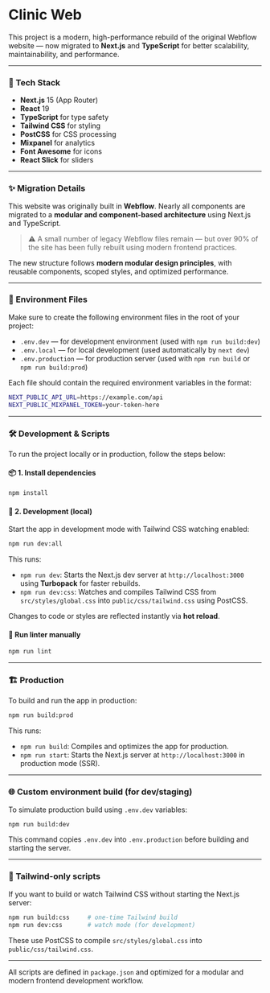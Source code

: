 # Clinic Web

This project is a modern, high-performance rebuild of the original Webflow website — now migrated to **Next.js** and **TypeScript** for better scalability, maintainability, and performance.

---

### 🚀 Tech Stack

- **Next.js** 15 (App Router)
- **React** 19
- **TypeScript** for type safety
- **Tailwind CSS** for styling
- **PostCSS** for CSS processing
- **Mixpanel** for analytics
- **Font Awesome** for icons
- **React Slick** for sliders

---

### ✨ Migration Details

This website was originally built in **Webflow**. Nearly all components are migrated to a **modular and component-based architecture** using Next.js and TypeScript.

> ⚠️ A small number of legacy Webflow files remain — but over 90% of the site has been fully rebuilt using modern frontend practices.

The new structure follows **modern modular design principles**, with reusable components, scoped styles, and optimized performance.

---

### 📄 Environment Files

Make sure to create the following environment files in the root of your project:

- `.env.dev` — for development environment (used with `npm run build:dev`)
- `.env.local` — for local development (used automatically by `next dev`)
- `.env.production` — for production server (used with `npm run build` or `npm run build:prod`)

Each file should contain the required environment variables in the format:

```bash
NEXT_PUBLIC_API_URL=https://example.com/api
NEXT_PUBLIC_MIXPANEL_TOKEN=your-token-here
```

---

### 🛠️ Development & Scripts

To run the project locally or in production, follow the steps below:

#### 📦 1. Install dependencies

```bash
npm install
```

#### 🧪 2. Development (local)

Start the app in development mode with Tailwind CSS watching enabled:

```bash
npm run dev:all
```

This runs:
- `npm run dev`: Starts the Next.js dev server at `http://localhost:3000` using **Turbopack** for faster rebuilds.
- `npm run dev:css`: Watches and compiles Tailwind CSS from `src/styles/global.css` into `public/css/tailwind.css` using PostCSS.

Changes to code or styles are reflected instantly via **hot reload**.

#### 🧼 Run linter manually

```bash
npm run lint
```

---

### 🏗️ Production

To build and run the app in production:

```bash
npm run build:prod
```

This runs:
- `npm run build`: Compiles and optimizes the app for production.
- `npm run start`: Starts the Next.js server at `http://localhost:3000` in production mode (SSR).

---

### 🌐 Custom environment build (for dev/staging)

To simulate production build using `.env.dev` variables:

```bash
npm run build:dev
```

This command copies `.env.dev` into `.env.production` before building and starting the server.

---

### 🎨 Tailwind-only scripts

If you want to build or watch Tailwind CSS without starting the Next.js server:

```bash
npm run build:css     # one-time Tailwind build
npm run dev:css       # watch mode (for development)
```

These use PostCSS to compile `src/styles/global.css` into `public/css/tailwind.css`.

---

All scripts are defined in `package.json` and optimized for a modular and modern frontend development workflow.
